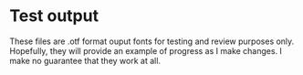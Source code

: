 # Test output

These files are .otf format ouput fonts for testing and review purposes only. Hopefully, they will provide an example of progress as I make changes. I make no guarantee that they work at all.
